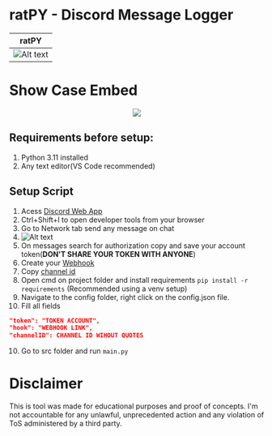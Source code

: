 # ratPY - Discord Message Logger

| ratPY | 
| ------------- | 
| ![Alt text](https://media.discordapp.net/attachments/1129249596149866498/1129525299437129818/2023-07-14_18-29.png?width=668&height=348) |

# Show Case Embed
<p align=center> 
  <img src="https://media.discordapp.net/attachments/1129249596149866498/1129249645315489932/ratpy2.png?width=331&height=169"
  </img>
</p>

## Requirements before setup:
1. Python 3.11 installed
2. Any text editor(VS Code recommended)

## Setup Script
1. Acess [Discord Web App](https://discord.com)
2. Ctrl+Shift+I to open developer tools from your browser
3. Go to Network tab send any message on chat
4. ![Alt text](https://media.discordapp.net/attachments/1111073482927771700/1122299276148613140/image-1.png?width=418&height=468)
5. On messages search for authorization copy and save your account token(**DON'T SHARE YOUR TOKEN WITH ANYONE**)
6. Create your [Webhook](https://support.discord.com/hc/en-us/articles/228383668-Intro-to-Webhooks)
7. Copy [channel id](https://support.discord.com/hc/en-us/articles/206346498-Where-can-I-find-my-User-Server-Message-ID-)
8. Open cmd on project folder and install requirements ```pip install -r requirements``` (Recommended using a venv setup)
9. Navigate to the config folder, right click on the config.json file.
10. Fill all fields
``` json
"token": "TOKEN ACCOUNT",
"hook": "WEBHOOK LINK",
"channelID": CHANNEL ID WIHOUT QUOTES
```
10. Go to src folder and run ```main.py```

# Disclaimer
This is tool was made for educational purposes and proof of concepts. I'm not accountable for any unlawful, unprecedented action and any violation of ToS administered by a third party.
